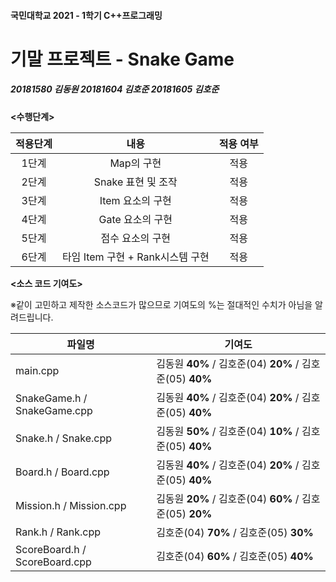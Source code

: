 #### 국민대학교 2021 - 1학기 C++프로그래밍

#  기말 프로젝트 - Snake Game

##### 20181580 김동원       20181604 김호준      20181605 김호준





**<수행단계>**

| 적용단계 | 내용 | 적용 여부 |
| :---: | :----------: | :---: |
|  1단계   | Map의 구현 |적용      |
| 2단계 | Snake 표현 및 조작 | 적용 |
| 3단계 | Item 요소의 구현 | 적용 |
| 4단계 | Gate 요소의 구현 | 적용 |
| 5단계 | 점수 요소의 구현 | 적용 |
| 6단계 | 타임 Item 구현 + Rank시스템 구현 | 적용 |



**<소스 코드 기여도>**

※같이 고민하고 제작한 소스코드가 많으므로 기여도의 %는 절대적인 수치가 아님을 알려드립니다.

| 파일명                        | 기여도                                                   |
| ----------------------------- | -------------------------------------------------------- |
| main.cpp                      | 김동원 **40%** / 김호준(04) **20%** / 김호준(05) **40%** |
| SnakeGame.h / SnakeGame.cpp   | 김동원 **40%** / 김호준(04) **20%** / 김호준(05) **40%** |
| Snake.h / Snake.cpp           | 김동원 **50%** / 김호준(04) **10%** / 김호준(05) **40%** |
| Board.h / Board.cpp           | 김동원 **40%** / 김호준(04) **20%** / 김호준(05) **40%** |
| Mission.h / Mission.cpp       | 김동원 **20%** / 김호준(04) **60%** / 김호준(05) **20%** |
| Rank.h / Rank.cpp             | 김호준(04) **70%** / 김호준(05) **30%**                  |
| ScoreBoard.h / ScoreBoard.cpp | 김호준(04) **60%** / 김호준(05) **40%**                  |

